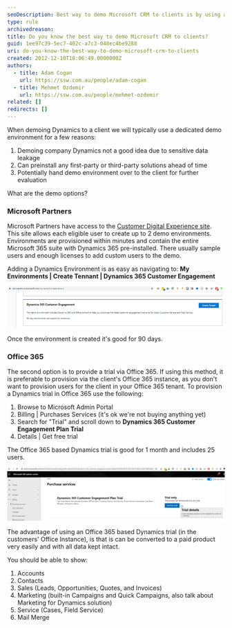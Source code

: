 ```yaml
---
seoDescription: Best way to demo Microsoft CRM to clients is by using a dedicated demo environment that allows pre-installation of first-party or third-party solutions, and potential handover for further evaluation.
type: rule
archivedreason:
title: Do you know the best way to demo Microsoft CRM to clients?
guid: 1ee97c39-5ec7-402c-a7c3-048ec4be9288
uri: do-you-know-the-best-way-to-demo-microsoft-crm-to-clients
created: 2012-12-10T18:06:49.0000000Z
authors:
  - title: Adam Cogan
    url: https://ssw.com.au/people/adam-cogan
  - title: Mehmet Ozdemir
    url: https://ssw.com.au/people/mehmet-ozdemir
related: []
redirects: []
---
```


When demoing Dynamics to a client we will typically use a dedicated demo environment for a few reasons:

1. Demoing company Dynamics not a good idea due to sensitive data leakage
2. Can preinstall any first-party or third-party solutions ahead of time
3. Potentially hand demo environment over to the client for further evaluation

What are the demo options?

<!--endintro-->

### Microsoft Partners

Microsoft Partners have access to the [Customer Digital Experience site](https://cdx.transform.microsoft.com/). This site allows each eligible user to create up to 2 demo environments. Environments are provisioned within minutes and contain the entire Microsoft 365 suite with Dynamics 365 pre-installed. There usually sample users and enough licenses to add custom users to the demo.

Adding a Dynamics Environment is as easy as navigating to:
**My Environments | Create Tennant | Dynamics 365 Customer Engagement**

![](dynamics-365-cusomer-engagement.png)

Once the environment is created it's good for 90 days.

### Office 365

The second option is to provide a trial via Office 365. If using this method, it is preferable to provision via the client's Office 365 instance, as you don't want to provision users for the client in your Office 365 tenant. To provision a Dynamics trial in Office 365 use the following:

1. Browse to Microsoft Admin Portal
2. Billing | Purchases Services (it's ok we're not buying anything yet)
3. Search for "Trial" and scroll down to **Dynamics 365 Customer Engagement Plan Trial**
4. Details | Get free trial

The Office 365 based Dynamics trial is good for 1 month and includes 25 users.

![](dynamics-365-cusomer-engagement-plan-triel.png)

The advantage of using an Office 365 based Dynamics trial (in the customers' Office Instance), is that is can be converted to a paid product very easily and with all data kept intact.

You should be able to show:

1. Accounts
2. Contacts
3. Sales (Leads, Opportunities, Quotes, and Invoices)
4. Marketing (built-in Campaigns and Quick Campaigns, also talk about Marketing for Dynamics solution)
5. Service (Cases, Field Service)
6. Mail Merge
